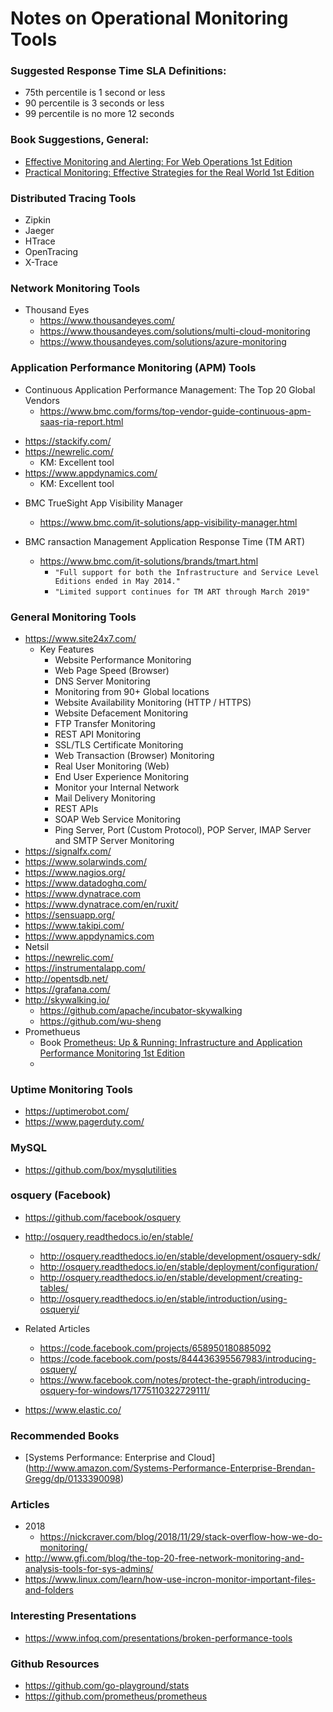 Notes on Operational Monitoring Tools
==== 

### Suggested Response Time SLA Definitions:
* 75th percentile is 1 second or less
* 90 percentile is 3 seconds or less
* 99 percentile is no more 12 seconds


### Book Suggestions, General:
* [Effective Monitoring and Alerting: For Web Operations 1st Edition](https://www.amazon.com/Effective-Monitoring-Alerting-Web-Operations/dp/1449333524/)
* [Practical Monitoring: Effective Strategies for the Real World 1st Edition](https://www.amazon.com/Practical-Monitoring-Effective-Strategies-World/dp/1491957352/) 


### Distributed Tracing Tools
* Zipkin
* Jaeger
* HTrace
* OpenTracing
* X-Trace


### Network Monitoring Tools
* Thousand Eyes
  * https://www.thousandeyes.com/
  * https://www.thousandeyes.com/solutions/multi-cloud-monitoring
  * https://www.thousandeyes.com/solutions/azure-monitoring


### Application Performance Monitoring (APM) Tools
- Continuous Application Performance Management: The Top 20 Global Vendors 
  + https://www.bmc.com/forms/top-vendor-guide-continuous-apm-saas-ria-report.html

* https://stackify.com/
* https://newrelic.com/
  * KM: Excellent tool
* https://www.appdynamics.com/
  * KM: Excellent tool

- BMC TrueSight App Visibility Manager
  + https://www.bmc.com/it-solutions/app-visibility-manager.html

- BMC ransaction Management Application Response Time (TM ART)
  + https://www.bmc.com/it-solutions/brands/tmart.html
    * ```"Full support for both the Infrastructure and Service Level Editions ended in May 2014."```
    * ```"Limited support continues for TM ART through March 2019"```

### General Monitoring Tools
* https://www.site24x7.com/
  * Key Features
    * Website Performance Monitoring
    * Web Page Speed (Browser)
    * DNS Server Monitoring
    * Monitoring from 90+ Global locations
    * Website Availability Monitoring (HTTP / HTTPS)
    * Website Defacement Monitoring
    * FTP Transfer Monitoring
    * REST API Monitoring
    * SSL/TLS Certificate Monitoring
    * Web Transaction (Browser) Monitoring
    * Real User Monitoring (Web)
    * End User Experience Monitoring
    * Monitor your Internal Network
    * Mail Delivery Monitoring
    * REST APIs
    * SOAP Web Service Monitoring
    * Ping Server, Port (Custom Protocol), POP Server, IMAP Server and SMTP Server Monitoring
* https://signalfx.com/
* https://www.solarwinds.com/
* https://www.nagios.org/
* https://www.datadoghq.com/
* https://www.dynatrace.com
*   https://www.dynatrace.com/en/ruxit/
* https://sensuapp.org/
* https://www.takipi.com/
* https://www.appdynamics.com
* Netsil
* https://newrelic.com/
* https://instrumentalapp.com/
* http://opentsdb.net/
* https://grafana.com/
* http://skywalking.io/
  * https://github.com/apache/incubator-skywalking
  * https://github.com/wu-sheng
* Promethueus
  * Book [Prometheus: Up & Running: Infrastructure and Application Performance Monitoring 1st Edition](https://www.amazon.com/Prometheus-Infrastructure-Application-Performance-Monitoring/dp/1492034142)
  * 


### Uptime Monitoring Tools
* https://uptimerobot.com/
* https://www.pagerduty.com/


### MySQL
* https://github.com/box/mysqlutilities


### osquery (Facebook)
* https://github.com/facebook/osquery
* http://osquery.readthedocs.io/en/stable/
  * http://osquery.readthedocs.io/en/stable/development/osquery-sdk/
  * http://osquery.readthedocs.io/en/stable/deployment/configuration/
  * http://osquery.readthedocs.io/en/stable/development/creating-tables/
  * http://osquery.readthedocs.io/en/stable/introduction/using-osqueryi/
* Related Articles
  * https://code.facebook.com/projects/658950180885092
  * https://code.facebook.com/posts/844436395567983/introducing-osquery/
  * https://www.facebook.com/notes/protect-the-graph/introducing-osquery-for-windows/1775110322729111/

* https://www.elastic.co/



### Recommended Books
* [Systems Performance: Enterprise and Cloud] (http://www.amazon.com/Systems-Performance-Enterprise-Brendan-Gregg/dp/0133390098)


### Articles
* 2018 
  * https://nickcraver.com/blog/2018/11/29/stack-overflow-how-we-do-monitoring/ 
* http://www.gfi.com/blog/the-top-20-free-network-monitoring-and-analysis-tools-for-sys-admins/
* https://www.linux.com/learn/how-use-incron-monitor-important-files-and-folders


### Interesting Presentations
* https://www.infoq.com/presentations/broken-performance-tools


### Github Resources
* https://github.com/go-playground/stats
* https://github.com/prometheus/prometheus


